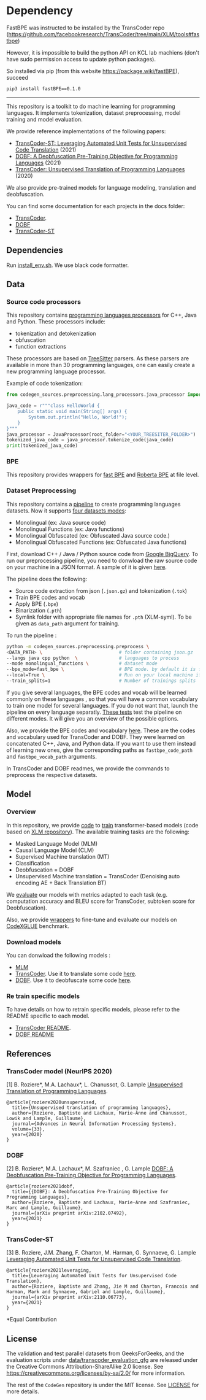 # Dependency
FastBPE was instructed to be installed by the TransCoder repo (https://github.com/facebookresearch/TransCoder/tree/main/XLM/tools#fastbpe)

However, it is impossible to build the python API on KCL lab machiens (don't have sudo permission access to update python packages).

So installed via pip (from this website https://package.wiki/fastBPE), succeed
```bash
pip3 install fastBPE==0.1.0
```











-------------------------------------------------------------------------------------
This repository is a toolkit to do machine learning for programming languages. It implements tokenization, dataset preprocessing, model training and model evaluation.

We provide reference implementations of the following papers:
- [TransCoder-ST: Leveraging Automated Unit Tests for Unsupervised Code Translation](https://arxiv.org/pdf/2110.06773.pdf) (2021)
- [DOBF: A Deobfuscation Pre-Training Objective for Programming Languages](https://arxiv.org/pdf/2102.07492.pdf) (2021)
- [TransCoder: Unsupervised Translation of Programming Languages](https://arxiv.org/pdf/2006.03511.pdf) (2020)

We also provide pre-trained models for language modeling, translation and deobfuscation.

You can find some documentation for each projects in the docs folder:
- [TransCoder](docs/transcoder.md).
- [DOBF](docs/dobf.md)
- [TransCoder-ST](docs/TransCoder-ST.md)


## Dependencies
Run [install_env.sh](install_env.sh).
We use black code formatter.

## Data
### Source code processors

This repository contains [programming languages processors](codegen_sources/preprocessing/lang_processors/lang_processor.py) for C++, Java and Python. These processors include:
 - tokenization and detokenization
 - obfuscation
 - function extractions 
 
 These processors are based on [TreeSitter](https://tree-sitter.github.io/tree-sitter/) parsers. As these parsers are available in more than 30 programming languages, one can easily create a new programming language processor.

Example of code tokenization:

```python
from codegen_sources.preprocessing.lang_processors.java_processor import JavaProcessor

java_code = r"""class HelloWorld {
    public static void main(String[] args) {
        System.out.println("Hello, World!"); 
    }
}"""
java_processor = JavaProcessor(root_folder="<YOUR_TREESITER_FOLDER>")
tokenized_java_code = java_processor.tokenize_code(java_code)
print(tokenized_java_code)
```

### BPE
This repository provides wrappers for [fast BPE](codegen_sources/preprocessing/bpe_modes/fast_bpe_mode.py) and [Roberta BPE](codegen_sources/preprocessing/bpe_modes/roberta_bpe_mode.py) at file level.

### Dataset Preprocessing

This repository contains a [pipeline](codegen_sources/preprocessing/preprocess.py) to create programming languages datasets. Now it supports [four datasets modes](codegen_sources/preprocessing/dataset_modes):
- Monolingual (ex: Java source code) 
- Monolingual Functions (ex: Java functions) 
- Monolingual Obfuscated (ex: Obfuscated Java source code.)
- Monolingual Obfuscated Functions (ex: Obfuscated Java functions)

First, download C++ / Java / Python source code from [Google BigQuery](https://cloud.google.com/blog/products/gcp/github-on-bigquery-analyze-all-the-open-source-code). To run our preprocessing pipeline, you need to donwload the raw source code on your machine in a JSON format. A sample of it is given [here](data/test_dataset).

The pipeline does the following:
- Source code extraction from json (`.json.gz`) and tokenization (`.tok`)
- Train BPE codes and vocab 
- Apply BPE (`.bpe`)
- Binarization (`.pth`)
- Symlink folder with appropriate file names for `.pth` (XLM-syml). To be given as `data_path` argument for training.

To run the pipeline : 

```bash
python -m codegen_sources.preprocessing.preprocess \
<DATA_PATH> \                            # folder containing json.gz
--langs java cpp python  \               # languages to process
--mode monolingual_functions \           # dataset mode
--bpe_mode=fast_bpe \                    # BPE mode. by default it is fast_BPE. can be roberta_bpe
--local=True \                           # Run on your local machine if True. If False run on a cluster (requires submitit setup)
--train_splits=1                         # Number of trainings splits
```
If you give several languages, the BPE codes and vocab will be learned commonly on these languages , so that you will have a common vocabulary to train one model for several languages. If you do not want that, launch the pipeline on every language separatly. [These tests](codegen_sources/preprocessing/tests/pipeline/test_pipeline.py) test the pipeline on different modes. It will give you an overview of the possible options. 

Also, we provide the BPE codes and vocabulary [here](data/bpe/cpp-java-python). These are the codes and vocabulary used for TransCoder and DOBF. They were learned on concatenated C++, Java, and Python data. If you want to use them instead of learning new ones, give the corresponding paths as ```fastbpe_code_path``` and ```fastbpe_vocab_path``` arguments.

In TransCoder and DOBF readmes, we provide the commands to preprocess the respective datasets.


## Model

### Overview
In this repository, we provide [code](codegen_sources/model) to [train](codegen_sources/model/train.py) transformer-based models (code based on [XLM repository](https://github.com/facebookresearch/XLM)). The available training tasks are the following:
- Masked Language Model (MLM)
- Causal Language Model (CLM)
- Supervised Machine translation (MT)
- Classification
- Deobfuscation = DOBF 
- Unsupervised Machine translation = TransCoder (Denoising auto encoding AE + Back Translation BT) 

We [evaluate](codegen_sources/model/src/evaluation/evaluator.py) our models with metrics adapted to each task (e.g. computation accuracy and BLEU score for TransCoder, subtoken score for Deobfuscation).

Also, we provide [wrappers](codegen_sources/wrappers) to fine-tune and evaluate our models on [CodeXGLUE](https://arxiv.org/pdf/2102.04664.pdf) benchmark.


### Download models
You can donwload the following models :
- [MLM](docs/dobf.md#pre-trained-models)
- [TransCoder](docs/transcoder.md#pre-trained-models). Use it to translate some code [here](codegen_sources/model/translate.py).
- [DOBF](docs/dobf.md#pre-trained-models). Use it to deobfuscate some code [here](codegen_sources/model/deobfuscate.py).

### Re train specific models

To have details on how to retrain specific models, please refer to the README specific to each model.
- [TransCoder README](docs/transcoder.md).
- [DOBF README](docs/dobf.md)

## References

### TransCoder model (NeurIPS 2020)

[1] B. Roziere*, M.A. Lachaux*, L. Chanussot, G. Lample [Unsupervised Translation of Programming Languages](https://research.fb.com/wp-content/uploads/2020/11/Unsupervised-Translation-of-Programming-Languages.pdf).

```
@article{roziere2020unsupervised,
  title={Unsupervised translation of programming languages},
  author={Roziere, Baptiste and Lachaux, Marie-Anne and Chanussot, Lowik and Lample, Guillaume},
  journal={Advances in Neural Information Processing Systems},
  volume={33},
  year={2020}
}
```

### DOBF

[2] B. Roziere*, M.A. Lachaux*, M. Szafraniec , G. Lample [DOBF: A Deobfuscation Pre-Training Objective for Programming Languages](https://arxiv.org/abs/2102.07492).

```
@article{roziere2021dobf,
  title={{DOBF}: A Deobfuscation Pre-Training Objective for Programming Languages},
  author={Roziere, Baptiste and Lachaux, Marie-Anne and Szafraniec, Marc and Lample, Guillaume},
  journal={arXiv preprint arXiv:2102.07492},
  year={2021}
}
```

### TransCoder-ST
[3] B. Roziere, J.M. Zhang, F. Charton, M. Harman, G. Synnaeve, G. Lample [Leveraging Automated Unit Tests for Unsupervised Code Translation](https://arxiv.org/pdf/2110.06773.pdf).

```
@article{roziere2021leveraging,
  title={Leveraging Automated Unit Tests for Unsupervised Code Translation},
  author={Roziere, Baptiste and Zhang, Jie M and Charton, Francois and Harman, Mark and Synnaeve, Gabriel and Lample, Guillaume},
  journal={arXiv preprint arXiv:2110.06773},
  year={2021}
}
```

*Equal Contribution

## License
The validation and test parallel datasets from GeeksForGeeks, and the evaluation scripts under [data/transcoder_evaluation_gfg](data/transcoder_evaluation_gfg) are released under the Creative Commons Attribution-ShareAlike 2.0 license. See https://creativecommons.org/licenses/by-sa/2.0/ for more information.

The rest of the `CodeGen` repository is under the MIT license. See [LICENSE](LICENSE) for more details.
